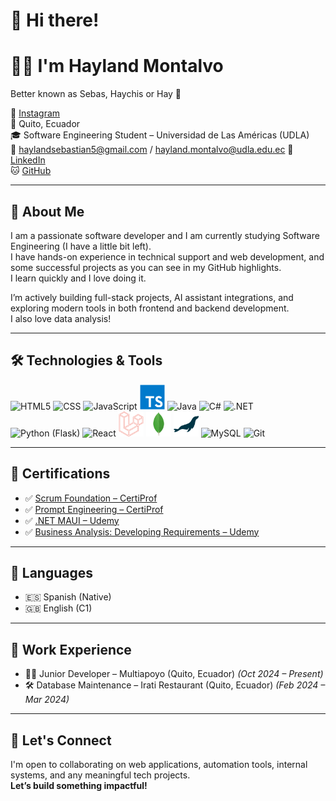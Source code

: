 # 👋 Hi there!

# 👨‍💻 I'm Hayland Montalvo 
Better known as Sebas, Haychis or Hay 👾

📸 [Instagram](https://www.instagram.com/hayland10/)  
📍 Quito, Ecuador  
🎓 Software Engineering Student – Universidad de Las Américas (UDLA)  
📧 haylandsebastian5@gmail.com / hayland.montalvo@udla.edu.ec
🔗 [LinkedIn](https://www.linkedin.com/in/hayland-montalvo-392137232)  
🐱 [GitHub](https://github.com/hayland10)

---

## 🚀 About Me

I am a passionate software developer and I am currently studying Software Engineering (I have a little bit left).  
I have hands-on experience in technical support and web development, and some successful projects as you can see in my GitHub highlights.  
I learn quickly and I love doing it.

I’m actively building full-stack projects, AI assistant integrations, and exploring modern tools in both frontend and backend development.  
I also love data analysis!

---

## 🛠️ Technologies & Tools

<p align="left">
  <img src="https://cdn.jsdelivr.net/gh/devicons/devicon/icons/html5/html5-original.svg" width="40" title="HTML5"/>
  <img src="https://cdn.jsdelivr.net/gh/devicons/devicon/icons/css3/css3-original.svg" width="40" title="CSS"/>
  <img src="https://cdn.jsdelivr.net/gh/devicons/devicon/icons/javascript/javascript-original.svg" width="40" title="JavaScript"/>
  <img src="https://github.com/devicons/devicon/blob/master/icons/typescript/typescript-original.svg" width="40" title="TypeScript"/>  
  <img src="https://cdn.jsdelivr.net/gh/devicons/devicon/icons/java/java-original.svg" width="40" title="Java"/>
  <img src="https://cdn.jsdelivr.net/gh/devicons/devicon/icons/csharp/csharp-original.svg" width="40" title="C#"/>
  <img src="https://cdn.jsdelivr.net/gh/devicons/devicon/icons/dot-net/dot-net-original.svg" width="40" title=".NET"/>
  <img src="https://cdn.jsdelivr.net/gh/devicons/devicon/icons/python/python-original.svg" width="40" title="Python (Flask)"/>
  <img src="https://cdn.jsdelivr.net/gh/devicons/devicon/icons/react/react-original.svg" width="40" title="React"/>
  <img src="https://github.com/devicons/devicon/blob/master/icons/laravel/laravel-line.svg" width="40" title="Laravel"/>
  <img src="  https://github.com/devicons/devicon/blob/master/icons/mongodb/mongodb-original.svg" width="40" title="MongoDB"/>
  <img src="https://github.com/devicons/devicon/blob/master/icons/mariadb/mariadb-original.svg" width="40" title="MariaDB"/>
  <img src="https://cdn.jsdelivr.net/gh/devicons/devicon/icons/mysql/mysql-original.svg" width="40" title="MySQL"/>
  <img src="https://cdn.jsdelivr.net/gh/devicons/devicon/icons/git/git-original.svg" width="40" title="Git"/>
</p>

---

## 📜 Certifications

- ✅ [Scrum Foundation – CertiProf](https://www.credly.com/badges/95f94ce8-031f-43b1-916c-faeab8bee7aa/public_url)
- ✅ [Prompt Engineering – CertiProf](https://www.credly.com/badges/14385aa9-c4a5-425a-a14b-21078561fb4e/linked_in?t=sptwbf)
- ✅ [.NET MAUI – Udemy](https://udemy-certificate.s3.amazonaws.com/image/UC-bd4a74f1-f0ef-4459-a3e7-1374fb68845a.jpg)
- ✅ [Business Analysis: Developing Requirements – Udemy](https://udla.udemy.com/certificate/UC-35c00691-6481-41c6-bb20-4b2435bd56a7)

---

## 🧠 Languages

- 🇪🇸 Spanish (Native)  
- 🇬🇧 English (C1)

---

## 💼 Work Experience

- 👨‍💻 Junior Developer – Multiapoyo (Quito, Ecuador) *(Oct 2024 – Present)*
- 🛠️ Database Maintenance – Irati Restaurant (Quito, Ecuador) *(Feb 2024 – Mar 2024)*

---

## 🤝 Let's Connect

I'm open to collaborating on web applications, automation tools, internal systems, and any meaningful tech projects.  
**Let’s build something impactful!**

